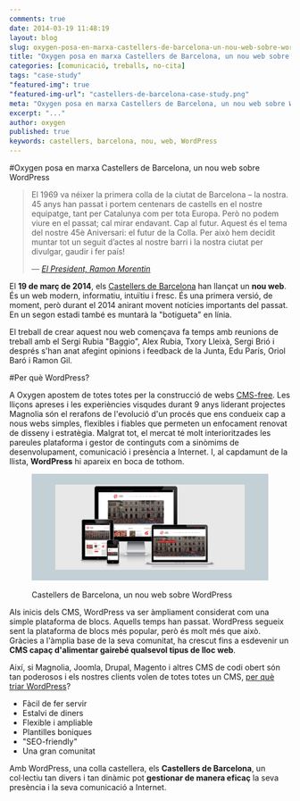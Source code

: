 ```yaml
---
comments: true
date: 2014-03-19 11:48:19
layout: blog
slug: oxygen-posa-en-marxa-castellers-de-barcelona-un-nou-web-sobre-wordpress
title: "Oxygen posa en marxa Castellers de Barcelona, un nou web sobre WordPress"
categories: [comunicació, treballs, no-cita]
tags: "case-study"
"featured-img": true
"featured-img-url": "castellers-de-barcelona-case-study.png"
meta: "Oxygen posa en marxa Castellers de Barcelona, un nou web sobre WordPress"
excerpt: "..."
author: oxygen
published: true
keywords: castellers, barcelona, nou, web, WordPress
---
```


#Oxygen posa en marxa Castellers de Barcelona, un nou web sobre WordPress

>El 1969 va néixer la primera colla de la ciutat de Barcelona – la nostra. 45 anys han passat i portem centenars de castells en el nostre equipatge, tant per Catalunya com per tota Europa. Però no podem viure en el passat; cal mirar endavant. Cap al futur. Aquest és el tema del nostre 45è Aniversari: el futur de la Colla. Per això hem decidit muntar tot un seguit d’actes al nostre barri i la nostra ciutat per divulgar, gaudir i fer país!<footer>&mdash; <cite><a href="{{ page.url }}" title="{{ page.title }}">El President, Ramon Morentin</a></cite></footer>

El **19 de març de 2014**, els [Castellers de Barcelona](http://www.castellersdebarcelona.cat/ "Colla Castellers de Barcelona") han llançat un **nou web**. És un web modern, informatiu, intuïtiu i fresc. És una primera versió, de moment, però durant el 2014 anirant movent notícies importants del passat. En un segon estadi també es muntarà la  "botigueta" en línia.

El treball de crear aquest nou web començava fa temps amb reunions de treball amb el Sergi Rubia "Baggio", Alex Rubia, Txory Lleixà, Sergi Brió i després s'han anat afegint opinions i feedback de la Junta, Edu París, Oriol Baró i Ramon Gil.

#Per què WordPress?

A Oxygen apostem de totes totes per la construcció de webs [CMS-free](/oxygen-un-web-cms-free). Les lliçons apreses i les experiències visqudes durant 9 anys liderant projectes Magnolia són el rerafons de l'evolució d'un procés que ens condueix cap a nous webs simples, flexibles i fiables que permeten un enfocament renovat de disseny i estratègia. Malgrat tot, el mercat té molt interioritzades les pareules plataforma i gestor de continguts com a sinòmims de desenvolupament, comunicació i presència a Internet. I, al capdamunt de la llista, **WordPress** hi apareix en boca de tothom.

<figure class="hidden-xs hidden-sm ox_animate_when_almost_visible ox_right-to-left"><img src="/assets/img/castellers-de-barcelona-full-width-snapshot.png" /><figcaption><p>Castellers de Barcelona, un nou web sobre WordPress</p></figcaption></figure>

Als inicis dels CMS, WordPress va ser àmpliament considerat com una simple plataforma de blocs. Aquells temps han passat. WordPress segueix sent la plataforma de blocs més popular, però és molt més que això. Gràcies a l'àmplia base de la seva comunitat, ha crescut fins a esdevenir un **CMS capaç d'alimentar gairebé qualsevol tipus de lloc web**. 

Així, si Magnolia, Joomla, Drupal, Magento i altres CMS de codi obert són tan poderosos i els nostres clients volen de totes totes un CMS, [per què triar WordPress](/per-que-wordpress/)?

- Fàcil de fer servir
- Estalvi de diners
- Flexible i ampliable
- Plantilles boniques
- "SEO-friendly"
- Una gran comunitat

Amb WordPress, una colla castellera, els **Castellers de Barcelona**, un col·lectiu tan divers i tan dinàmic pot **gestionar de manera eficaç** la seva presència i la seva comunicació a Internet.